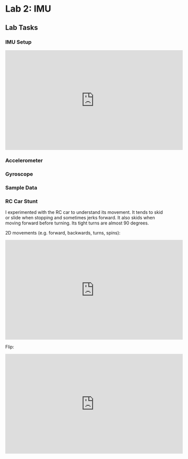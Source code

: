 # Lab 2: IMU

## Lab Tasks

### IMU Setup
<iframe width="560" height="315" src="https://www.youtube.com/embed/dr53VXYPOV8" frameborder="0" allow="accelerometer; autoplay; encrypted-media; gyroscope; picture-in-picture" allowfullscreen></iframe>

### Accelerometer

### Gyroscope

### Sample Data

### RC Car Stunt
I experimented with the RC car to understand its movement. It tends to skid or slide when stopping and sometimes jerks forward. It also skids when moving forward before turning. Its tight turns are almost 90 degrees.

2D movements (e.g. forward, backwards, turns, spins):
<iframe width="560" height="315" src="https://www.youtube.com/embed/UiRf5P_jSIE" frameborder="0" allow="accelerometer; autoplay; encrypted-media; gyroscope; picture-in-picture" allowfullscreen></iframe>

Flip:
<iframe width="560" height="315" src="https://www.youtube.com/embed/Sz7C0u9L2Jk" frameborder="0" allow="accelerometer; autoplay; encrypted-media; gyroscope; picture-in-picture" allowfullscreen></iframe>

